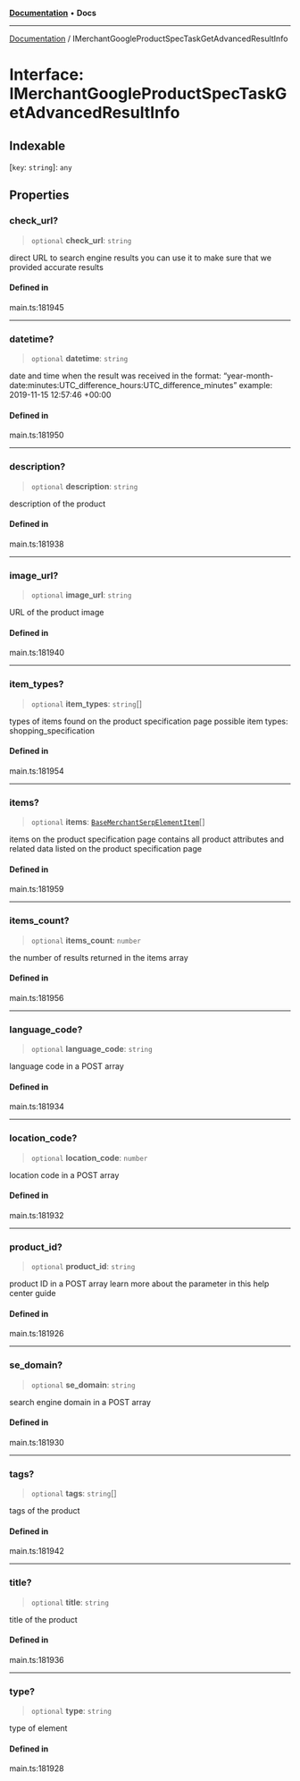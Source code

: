 [**Documentation**](../README.md) • **Docs**

***

[Documentation](../README.md) / IMerchantGoogleProductSpecTaskGetAdvancedResultInfo

# Interface: IMerchantGoogleProductSpecTaskGetAdvancedResultInfo

## Indexable

 \[`key`: `string`\]: `any`

## Properties

### check\_url?

> `optional` **check\_url**: `string`

direct URL to search engine results
you can use it to make sure that we provided accurate results

#### Defined in

main.ts:181945

***

### datetime?

> `optional` **datetime**: `string`

date and time when the result was received
in the format: “year-month-date:minutes:UTC_difference_hours:UTC_difference_minutes”
example:
2019-11-15 12:57:46 +00:00

#### Defined in

main.ts:181950

***

### description?

> `optional` **description**: `string`

description of the product

#### Defined in

main.ts:181938

***

### image\_url?

> `optional` **image\_url**: `string`

URL of the product image

#### Defined in

main.ts:181940

***

### item\_types?

> `optional` **item\_types**: `string`[]

types of items found on the product specification page
possible item types:
shopping_specification

#### Defined in

main.ts:181954

***

### items?

> `optional` **items**: [`BaseMerchantSerpElementItem`](../classes/BaseMerchantSerpElementItem.md)[]

items on the product specification page
contains all product attributes and related data listed on the product specification page

#### Defined in

main.ts:181959

***

### items\_count?

> `optional` **items\_count**: `number`

the number of results returned in the items array

#### Defined in

main.ts:181956

***

### language\_code?

> `optional` **language\_code**: `string`

language code in a POST array

#### Defined in

main.ts:181934

***

### location\_code?

> `optional` **location\_code**: `number`

location code in a POST array

#### Defined in

main.ts:181932

***

### product\_id?

> `optional` **product\_id**: `string`

product ID in a POST array
learn more about the parameter in this help center guide

#### Defined in

main.ts:181926

***

### se\_domain?

> `optional` **se\_domain**: `string`

search engine domain in a POST array

#### Defined in

main.ts:181930

***

### tags?

> `optional` **tags**: `string`[]

tags of the product

#### Defined in

main.ts:181942

***

### title?

> `optional` **title**: `string`

title of the product

#### Defined in

main.ts:181936

***

### type?

> `optional` **type**: `string`

type of element

#### Defined in

main.ts:181928
